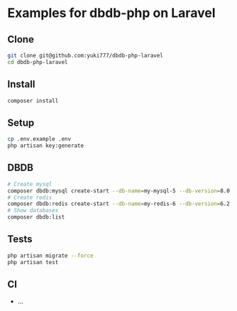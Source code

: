 # Examples for dbdb-php on Laravel
## Clone
```bash
git clone git@github.com:yuki777/dbdb-php-laravel
cd dbdb-php-laravel
```

## Install
```bash
composer install
```

## Setup
```bash
cp .env.example .env
php artisan key:generate
```

## DBDB
```bash
# Create mysql
composer dbdb:mysql create-start --db-name=my-mysql-5 --db-version=8.0.30  --db-port=3306
# Create redis
composer dbdb:redis create-start --db-name=my-redis-6 --db-version=6.2.6   --db-port=6379
# Show databases
composer dbdb:list
```

## Tests
```bash
php artisan migrate --force
php artisan test
```

## CI
- ...
